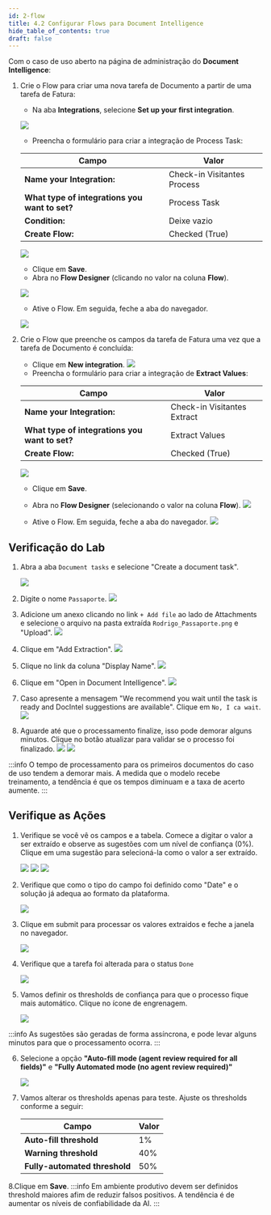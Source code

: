 ```yaml
---
id: 2-flow
title: 4.2 Configurar Flows para Document Intelligence
hide_table_of_contents: true
draft: false
---
```


Com o caso de uso aberto na página de administração do **Document Intelligence**:

1. Crie o Flow para criar uma nova tarefa de Documento a partir de uma tarefa de Fatura:
   - Na aba **Integrations**, selecione **Set up your first integration**.

    ![](../images/2024-12-09-13-27-57.png)

   - Preencha o formulário para criar a integração de Process Task:

    | Campo                       | Valor                         |
    |-----------------------------|-------------------------------|
    | **Name your Integration:**  | Check-in Visitantes Process     |
    | **What type of integrations you want to set?** | Process Task |
    | **Condition:**              | Deixe vazio                  |
    | **Create Flow:**            | Checked (True)                |

    ![](../images/2024-12-09-13-30-12.png)
   - Clique em **Save**.
   - Abra no **Flow Designer** (clicando no valor na coluna **Flow**).

    ![](../images/2024-12-09-13-31-04.png)

   - Ative o Flow. Em seguida, feche a aba do navegador.

    ![](../images/2024-12-09-13-31-51.png)

2. Crie o Flow que preenche os campos da tarefa de Fatura uma vez que a tarefa de Documento é concluída:
   - Clique em **New integration**.
    ![](../images/2024-12-09-13-32-24.png)
   - Preencha o formulário para criar a integração de **Extract Values**:

    | Campo                       | Valor                         |
    |-----------------------------|-------------------------------|
    | **Name your Integration:**  | Check-in Visitantes Extract   |
    | **What type of integrations you want to set?** | Extract Values |
    | **Create Flow:**            | Checked (True)                |

    ![](../images/2024-12-09-13-33-31.png)
   - Clique em **Save**.
   - Abra no **Flow Designer** (selecionando o valor na coluna **Flow**).
    ![](../images/2024-12-09-13-34-13.png)

   - Ative o Flow. Em seguida, feche a aba do navegador.
    ![](../images/2024-12-09-13-34-50.png)

## Verificação do Lab

1. Abra a aba `Document tasks` e selecione "Create a document task".

    ![](../images/2024-12-09-13-38-24.png)


2. Digite o nome `Passaporte`.
    ![](../images/2024-12-09-13-41-10.png)

3. Adicione um anexo clicando no link `+ Add file` ao lado de Attachments e selecione o arquivo na pasta extraída `Rodrigo_Passaporte.png` e "Upload".
    ![](../images/2024-12-09-13-41-28.png)

4. Clique em "Add Extraction".
   ![](../images/2024-12-09-13-42-15.png)

5. Clique no link da coluna "Display Name".
   ![](../images/2024-12-09-13-43-16.png)

6. Clique em "Open in Document Intelligence".
   ![](../images/2024-12-09-13-44-00.png)

7. Caso apresente a mensagem "We recommend you wait until the task is ready and DocIntel suggestions are available". Clique em `No, I ca wait`.
   ![](../images/2024-12-09-13-45-35.png)

8. Aguarde até que o processamento finalize, isso pode demorar alguns minutos. Clique no botão atualizar para validar se o processo foi finalizado.
   ![](../images/2024-12-10-09-35-36.png)
   ![](../images/2024-12-09-14-43-07.png)

:::info
O tempo de processamento para os primeiros documentos do caso de uso tendem a demorar mais. A medida que o modelo recebe treinamento, a tendência é que os tempos diminuam e a taxa de acerto aumente.
:::

## Verifique as Ações

1. Verifique se você vê os campos e a tabela. Comece a digitar o valor a ser extraído e observe as sugestões com um nível de confiança (0%). Clique em uma sugestão para selecioná-la como o valor a ser extraído.

   ![](../images/2024-12-09-15-28-39.png)
   ![](../images/2024-12-09-15-29-21.png)
   ![](../images/2024-12-09-15-29-55.png)

2. Verifique que como o tipo do campo foi definido como "Date" e o solução já adequa ao formato da plataforma.

   ![](../images/2024-12-09-15-31-54.png)

3. Clique em submit para processar os valores extraidos e feche a janela no navegador.

   ![](../images/2024-12-09-15-33-01.png)

4. Verifique que a tarefa foi alterada para o status `Done`

   ![](../images/2024-12-09-15-34-42.png)

5. Vamos definir os thresholds de confiança para que o processo fique mais automático. Clique no ícone de engrenagem.

   ![](../images/2024-12-09-19-08-51.png)

:::info
As sugestões são geradas de forma assíncrona, e pode levar alguns minutos para que o processamento ocorra.
:::


6. Selecione a opção **"Auto-fill mode (agent review required for all fields)"** e **"Fully Automated mode (no agent review required)"**

   ![](../images/2024-12-09-19-11-22.png)

7. Vamos alterar os thresholds apenas para teste. Ajuste os thresholds conforme a seguir:

    | Campo                       | Valor                         |
    |-----------------------------|-------------------------------|
    | **Auto-fill threshold**     | 1%                            |
    | **Warning threshold**       | 40%                           |
    | **Fully-automated threshold** | 50%                         |

8.Clique em **Save**.
:::info
Em ambiente produtivo devem ser definidos threshold maiores afim de reduzir falsos positivos. A tendência é de aumentar os níveis de confiabilidade da AI.
:::
